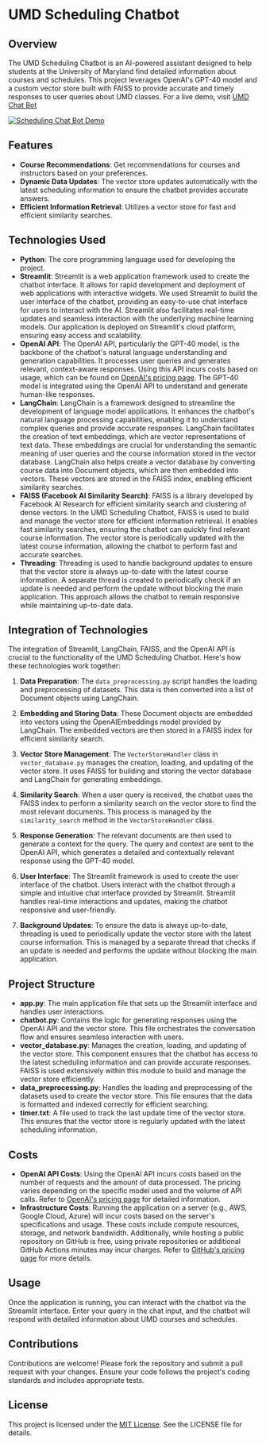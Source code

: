 # UMD Scheduling Chatbot

## Overview

The UMD Scheduling Chatbot is an AI-powered assistant designed to help students at the University of Maryland find detailed information about courses and schedules. This project leverages OpenAI's GPT-40 model and a custom vector store built with FAISS to provide accurate and timely responses to user queries about UMD classes. For a live demo, visit <a href="https://umd-chat-bot.streamlit.app/" target="_blank" rel="noopener noreferrer">UMD Chat Bot<a>

[![Scheduling Chat Bot Demo](https://img.youtube.com/vi/KEKWtafWjeQ/0.jpg)](https://youtu.be/KEKWtafWjeQ)

## Features

- **Course Recommendations**: Get recommendations for courses and instructors based on your preferences.
- **Dynamic Data Updates**: The vector store updates automatically with the latest scheduling information to ensure the chatbot provides accurate answers.
- **Efficient Information Retrieval**: Utilizes a vector store for fast and efficient similarity searches.

## Technologies Used

- **Python**: The core programming language used for developing the project.
- **Streamlit**: Streamlit is a web application framework used to create the chatbot interface. It allows for rapid development and deployment of web applications with interactive widgets. We used Streamlit to build the user interface of the chatbot, providing an easy-to-use chat interface for users to interact with the AI. Streamlit also facilitates real-time updates and seamless interaction with the underlying machine learning models. Our application is deployed on Streamlit's cloud platform, ensuring easy access and scalability.
- **OpenAI API**: The OpenAI API, particularly the GPT-40 model, is the backbone of the chatbot's natural language understanding and generation capabilities. It processes user queries and generates relevant, context-aware responses. Using this API incurs costs based on usage, which can be found on [OpenAI's pricing page](https://openai.com/pricing). The GPT-40 model is integrated using the OpenAI API to understand and generate human-like responses.
- **LangChain**: LangChain is a framework designed to streamline the development of language model applications. It enhances the chatbot's natural language processing capabilities, enabling it to understand complex queries and provide accurate responses. LangChain facilitates the creation of text embeddings, which are vector representations of text data. These embeddings are crucial for understanding the semantic meaning of user queries and the course information stored in the vector database. LangChain also helps create a vector database by converting course data into Document objects, which are then embedded into vectors. These vectors are stored in the FAISS index, enabling efficient similarity searches.
- **FAISS (Facebook AI Similarity Search)**: FAISS is a library developed by Facebook AI Research for efficient similarity search and clustering of dense vectors. In the UMD Scheduling Chatbot, FAISS is used to build and manage the vector store for efficient information retrieval. It enables fast similarity searches, ensuring the chatbot can quickly find relevant course information. The vector store is periodically updated with the latest course information, allowing the chatbot to perform fast and accurate searches.
- **Threading**: Threading is used to handle background updates to ensure that the vector store is always up-to-date with the latest course information. A separate thread is created to periodically check if an update is needed and perform the update without blocking the main application. This approach allows the chatbot to remain responsive while maintaining up-to-date data.

## Integration of Technologies

The integration of Streamlit, LangChain, FAISS, and the OpenAI API is crucial to the functionality of the UMD Scheduling Chatbot. Here's how these technologies work together:

1. **Data Preparation**: The `data_preprocessing.py` script handles the loading and preprocessing of datasets. This data is then converted into a list of Document objects using LangChain.
   
2. **Embedding and Storing Data**: These Document objects are embedded into vectors using the OpenAIEmbeddings model provided by LangChain. The embedded vectors are then stored in a FAISS index for efficient similarity search.

3. **Vector Store Management**: The `VectorStoreHandler` class in `vector_database.py` manages the creation, loading, and updating of the vector store. It uses FAISS for building and storing the vector database and LangChain for generating embeddings.

4. **Similarity Search**: When a user query is received, the chatbot uses the FAISS index to perform a similarity search on the vector store to find the most relevant documents. This process is managed by the `similarity_search` method in the `VectorStoreHandler` class.

5. **Response Generation**: The relevant documents are then used to generate a context for the query. The query and context are sent to the OpenAI API, which generates a detailed and contextually relevant response using the GPT-40 model.

6. **User Interface**: The Streamlit framework is used to create the user interface of the chatbot. Users interact with the chatbot through a simple and intuitive chat interface provided by Streamlit. Streamlit handles real-time interactions and updates, making the chatbot responsive and user-friendly.

7. **Background Updates**: To ensure the data is always up-to-date, threading is used to periodically update the vector store with the latest course information. This is managed by a separate thread that checks if an update is needed and performs the update without blocking the main application.

## Project Structure

- **app.py**: The main application file that sets up the Streamlit interface and handles user interactions.
- **chatbot.py**: Contains the logic for generating responses using the OpenAI API and the vector store. This file orchestrates the conversation flow and ensures seamless interaction with users.
- **vector_database.py**: Manages the creation, loading, and updating of the vector store. This component ensures that the chatbot has access to the latest scheduling information and can provide accurate responses. FAISS is used extensively within this module to build and manage the vector store efficiently.
- **data_preprocessing.py**: Handles the loading and preprocessing of the datasets used to create the vector store. This file ensures that the data is formatted and indexed correctly for efficient searching.
- **timer.txt**: A file used to track the last update time of the vector store. This ensures that the vector store is regularly updated with the latest scheduling information.

## Costs

- **OpenAI API Costs**: Using the OpenAI API incurs costs based on the number of requests and the amount of data processed. The pricing varies depending on the specific model used and the volume of API calls. Refer to [OpenAI's pricing page](https://openai.com/pricing) for detailed information.
- **Infrastructure Costs**: Running the application on a server (e.g., AWS, Google Cloud, Azure) will incur costs based on the server's specifications and usage. These costs include compute resources, storage, and network bandwidth. Additionally, while hosting a public repository on GitHub is free, using private repositories or additional GitHub Actions minutes may incur charges. Refer to [GitHub's pricing page](https://github.com/pricing) for more details.

## Usage

Once the application is running, you can interact with the chatbot via the Streamlit interface. Enter your query in the chat input, and the chatbot will respond with detailed information about UMD courses and schedules.

## Contributions

Contributions are welcome! Please fork the repository and submit a pull request with your changes. Ensure your code follows the project's coding standards and includes appropriate tests.

## License

This project is licensed under the [MIT License](LICENSE). See the LICENSE file for details.
